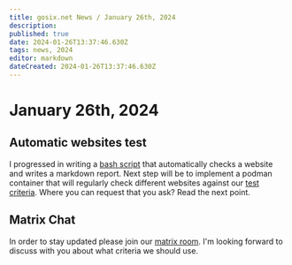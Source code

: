 ```yaml
---
title: gosix.net News / January 26th, 2024 
description: 
published: true
date: 2024-01-26T13:37:46.630Z
tags: news, 2024
editor: markdown
dateCreated: 2024-01-26T13:37:46.630Z
---
```


# January 26th, 2024
## Automatic websites test
I progressed in writing a [bash script](https://github.com/imp1sh/gosix.net/blob/main/scripts/v6test.sh) that automatically checks a website and writes a markdown report. Next step will be to implement a podman container that will regularly check different websites against our [test criteria](/howto/testcriteria/website). Where you can request that you ask? Read the next point.
## Matrix Chat
In order to stay updated please join our [matrix room](/howto/chat). I'm looking forward to discuss with you about what criteria we should use. 